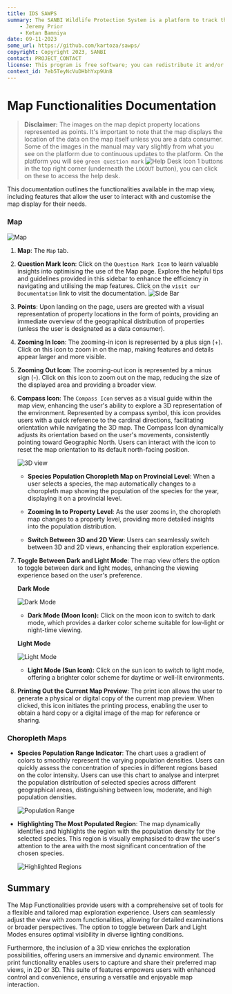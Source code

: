 ```yaml
---
title: IDS SAWPS
summary: The SANBI Wildlife Protection System is a platform to track the population levels of endangered wildlife.
    - Jeremy Prior
    - Ketan Bamniya
date: 09-11-2023
some_url: https://github.com/kartoza/sawps/
copyright: Copyright 2023, SANBI
contact: PROJECT_CONTACT
license: This program is free software; you can redistribute it and/or modify it under the terms of the GNU Affero General Public License as published by the Free Software Foundation; either version 3 of the License, or (at your option) any later version.
context_id: 7eb5TeyNcVuDHbhYxp9UnB
---
```


# Map Functionalities Documentation

> **Disclaimer:** The images on the map depict property locations represented as points. It's important to note that the map displays the location of the data on the map itself unless you are a data consumer. Some of the images in the manual may vary slightly from what you see on the platform due to continuous updates to the platform. On the platform you will see `green question mark` ![Help Desk Icon 1](./img/help-icon.png) buttons in the top right corner (underneath the `LOGOUT` button), you can click on these to access the help desk.

This documentation outlines the functionalities available in the map view, including features that allow the user to interact with and customise the map display for their needs.

### Map

![Map](./img/map-1.png)

1. **Map**: The `Map` tab.

2. **Question Mark Icon**: Click on the `Question Mark Icon` to learn valuable insights into optimising the use of the Map page. Explore the helpful tips and guidelines provided in this sidebar to enhance the efficiency in navigating and utilising the map features. Click on the `visit our Documentation` link to visit the documentation.
    ![Side Bar](./img/map-4.png)

3. **Points**: Upon landing on the page, users are greeted with a visual representation of property locations in the form of points, providing an immediate overview of the geographical distribution of properties (unless the user is designated as a data consumer).

4. **Zooming In Icon**: The zooming-in icon is represented by a plus sign (+). Click on this icon to zoom in on the map, making features and details appear larger and more visible.

5. **Zooming Out Icon**: The zooming-out icon is represented by a minus sign (-). Click on this icon to zoom out on the map, reducing the size of the displayed area and providing a broader view.

6.  **Compass Icon**: The `Compass Icon` serves as a visual guide within the map view, enhancing the user's ability to explore a 3D representation of the environment. Represented by a compass symbol, this icon provides users with a quick reference to the cardinal directions, facilitating orientation while navigating the 3D map. The Compass Icon dynamically adjusts its orientation based on the user's movements, consistently pointing toward Geographic North. Users can interact with the icon to reset the map orientation to its default north-facing position.

    ![3D view](./img/map-7.png)

    - **Species Population Choropleth Map on Provincial Level**: When a user selects a species, the map automatically changes to a choropleth map showing the population of the species for the year, displaying it on a provincial level.

    - **Zooming In to Property Level**: As the user zooms in, the choropleth map changes to a property level, providing more detailed insights into the population distribution.

    - **Switch Between 3D and 2D View**: Users can seamlessly switch between 3D and 2D views, enhancing their exploration experience.

7. **Toggle Between Dark and Light Mode**: The map view offers the option to toggle between dark and light modes, enhancing the viewing experience based on the user's preference.

    **Dark Mode**

    ![Dark Mode](./img/map-2.png)

    * **Dark Mode (Moon Icon):** Click on the moon icon to switch to dark mode, which provides a darker color scheme suitable for low-light or night-time viewing.

    **Light Mode**

    ![Light Mode](./img/map-3.png)

    * **Light Mode (Sun Icon):** Click on the sun icon to switch to light mode, offering a brighter color scheme for daytime or well-lit environments.

8. **Printing Out the Current Map Preview**: The print icon allows the user to generate a physical or digital copy of the current map preview. When clicked, this icon initiates the printing process, enabling the user to obtain a hard copy or a digital image of the map for reference or sharing.

### Choropleth Maps

- **Species Population Range Indicator**: The chart uses a gradient of colors to smoothly represent the varying population densities. Users can quickly assess the concentration of species in different regions based on the color intensity. Users can use this chart to analyse and interpret the population distribution of selected species across different geographical areas, distinguishing between low, moderate, and high population densities.

    ![Population Range](./img/map-5.png)

- **Highlighting The Most Populated Region**: The map dynamically identifies and highlights the region with the population density for the selected species. This region is visually emphasised to draw the user's attention to the area with the most significant concentration of the chosen species.

    ![Highlighted Regions](./img/map-6.png)

## Summary

The Map Functionalities provide users with a comprehensive set of tools for a flexible and tailored map exploration experience. Users can seamlessly adjust the view with zoom functionalities, allowing for detailed examinations or broader perspectives. The option to toggle between Dark and Light Modes ensures optimal visibility in diverse lighting conditions.

Furthermore, the inclusion of a 3D view enriches the exploration possibilities, offering users an immersive and dynamic environment. The print functionality enables users to capture and share their preferred map views, in 2D or 3D. This suite of features empowers users with enhanced control and convenience, ensuring a versatile and enjoyable map interaction.
